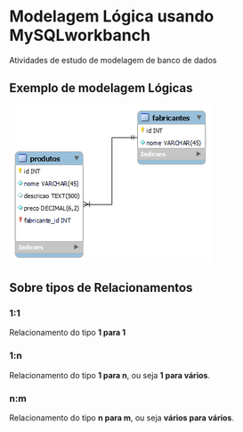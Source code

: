 #  Modelagem Lógica usando MySQLworkbanch

Atividades de estudo de modelagem de banco de dados

## Exemplo de modelagem Lógicas

![Modelo lógico do sistema de Vendas](modelo-logico-vendas.png)

## Sobre tipos de Relacionamentos 

### 1:1

Relacionamento do tipo **1 para 1** 

### 1:n

Relacionamento do tipo **1 para n**, ou seja **1 para vários**. 

### n:m

Relacionamento do tipo **n para m**, ou seja **vários para vários**.




